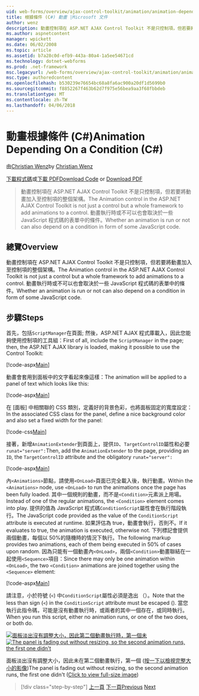 ```yaml
---
uid: web-forms/overview/ajax-control-toolkit/animation/animation-depending-on-a-condition-cs
title: 根據條件 (C#) 動畫 |Microsoft 文件
author: wenz
description: 動畫控制項在 ASP.NET AJAX Control Toolkit 不是只控制項，但若要將動畫加入至控制項的整個架構。 動畫的是否...
ms.author: aspnetcontent
manager: wpickett
ms.date: 06/02/2008
ms.topic: article
ms.assetid: b7a28c0d-efb9-443a-80a4-1a5ee54671cd
ms.technology: dotnet-webforms
ms.prod: .net-framework
msc.legacyurl: /web-forms/overview/ajax-control-toolkit/animation/animation-depending-on-a-condition-cs
msc.type: authoredcontent
ms.openlocfilehash: b530239e76654bc68a8fa6ac900a20df1d5699b0
ms.sourcegitcommit: f8852267f463b62d7f975e56bea9aa3f68fbbdeb
ms.translationtype: MT
ms.contentlocale: zh-TW
ms.lasthandoff: 04/06/2018
---
```

<a name="animation-depending-on-a-condition-c"></a><span data-ttu-id="bbb84-104">動畫根據條件 (C#)</span><span class="sxs-lookup"><span data-stu-id="bbb84-104">Animation Depending On a Condition (C#)</span></span>
====================
<span data-ttu-id="bbb84-105">由[Christian Wenz](https://github.com/wenz)</span><span class="sxs-lookup"><span data-stu-id="bbb84-105">by [Christian Wenz](https://github.com/wenz)</span></span>

<span data-ttu-id="bbb84-106">[下載程式碼](http://download.microsoft.com/download/f/9/a/f9a26acd-8df4-4484-8a18-199e4598f411/Animation4.cs.zip)或[下載 PDF](http://download.microsoft.com/download/6/7/1/6718d452-ff89-4d3f-a90e-c74ec2d636a3/animation4CS.pdf)</span><span class="sxs-lookup"><span data-stu-id="bbb84-106">[Download Code](http://download.microsoft.com/download/f/9/a/f9a26acd-8df4-4484-8a18-199e4598f411/Animation4.cs.zip) or [Download PDF](http://download.microsoft.com/download/6/7/1/6718d452-ff89-4d3f-a90e-c74ec2d636a3/animation4CS.pdf)</span></span>

> <span data-ttu-id="bbb84-107">動畫控制項在 ASP.NET AJAX Control Toolkit 不是只控制項，但若要將動畫加入至控制項的整個架構。</span><span class="sxs-lookup"><span data-stu-id="bbb84-107">The Animation control in the ASP.NET AJAX Control Toolkit is not just a control but a whole framework to add animations to a control.</span></span> <span data-ttu-id="bbb84-108">動畫執行時或不可以也會取決於一些 JavaScript 程式碼的表單中的條件。</span><span class="sxs-lookup"><span data-stu-id="bbb84-108">Whether an animation is run or not can also depend on a condition in form of some JavaScript code.</span></span>


## <a name="overview"></a><span data-ttu-id="bbb84-109">總覽</span><span class="sxs-lookup"><span data-stu-id="bbb84-109">Overview</span></span>

<span data-ttu-id="bbb84-110">動畫控制項在 ASP.NET AJAX Control Toolkit 不是只控制項，但若要將動畫加入至控制項的整個架構。</span><span class="sxs-lookup"><span data-stu-id="bbb84-110">The Animation control in the ASP.NET AJAX Control Toolkit is not just a control but a whole framework to add animations to a control.</span></span> <span data-ttu-id="bbb84-111">動畫執行時或不可以也會取決於一些 JavaScript 程式碼的表單中的條件。</span><span class="sxs-lookup"><span data-stu-id="bbb84-111">Whether an animation is run or not can also depend on a condition in form of some JavaScript code.</span></span>

## <a name="steps"></a><span data-ttu-id="bbb84-112">步驟</span><span class="sxs-lookup"><span data-stu-id="bbb84-112">Steps</span></span>

<span data-ttu-id="bbb84-113">首先，包括`ScriptManager`在頁面; 然後，ASP.NET AJAX 程式庫載入，因此您能夠使用控制項的工具組：</span><span class="sxs-lookup"><span data-stu-id="bbb84-113">First of all, include the `ScriptManager` in the page; then, the ASP.NET AJAX library is loaded, making it possible to use the Control Toolkit:</span></span>

[!code-aspx[Main](animation-depending-on-a-condition-cs/samples/sample1.aspx)]

<span data-ttu-id="bbb84-114">動畫會套用到面板中的文字看起來像這樣：</span><span class="sxs-lookup"><span data-stu-id="bbb84-114">The animation will be applied to a panel of text which looks like this:</span></span>

[!code-aspx[Main](animation-depending-on-a-condition-cs/samples/sample2.aspx)]

<span data-ttu-id="bbb84-115">在 [面板] 中相關聯的 CSS 類別，定義好的背景色彩，也將面板固定的寬度設定：</span><span class="sxs-lookup"><span data-stu-id="bbb84-115">In the associated CSS class for the panel, define a nice background color and also set a fixed width for the panel:</span></span>

[!code-css[Main](animation-depending-on-a-condition-cs/samples/sample3.css)]

<span data-ttu-id="bbb84-116">接著，新增`AnimationExtender`到頁面上，提供`ID`、`TargetControlID`屬性和必要 `runat="server":`</span><span class="sxs-lookup"><span data-stu-id="bbb84-116">Then, add the `AnimationExtender` to the page, providing an `ID`, the `TargetControlID` attribute and the obligatory `runat="server":`</span></span>

[!code-aspx[Main](animation-depending-on-a-condition-cs/samples/sample4.aspx)]

<span data-ttu-id="bbb84-117">內`<Animations>`節點，請使用`<OnLoad>`頁面已完全載入後，執行動畫。</span><span class="sxs-lookup"><span data-stu-id="bbb84-117">Within the `<Animations>` node, use `<OnLoad>` to run the animations once the page has been fully loaded.</span></span> <span data-ttu-id="bbb84-118">其中一個規則的動畫，而不是`<Condition>`元素派上用場。</span><span class="sxs-lookup"><span data-stu-id="bbb84-118">Instead of one of the regular animations, the `<Condition>` element comes into play.</span></span> <span data-ttu-id="bbb84-119">提供的值為 JavaScript 程式碼`ConditionScript`屬性會在執行階段執行。</span><span class="sxs-lookup"><span data-stu-id="bbb84-119">The JavaScript code provided as the value of the `ConditionScript` attribute is executed at runtime.</span></span> <span data-ttu-id="bbb84-120">如果評估為 true，動畫會執行，否則不。</span><span class="sxs-lookup"><span data-stu-id="bbb84-120">If it evaluates to true, the animation is executed, otherwise not.</span></span> <span data-ttu-id="bbb84-121">下列標記會提供兩個動畫，每個以 50%的隨機時的情況下執行。</span><span class="sxs-lookup"><span data-stu-id="bbb84-121">The following markup provides two animations, each of them being executed in 50% of cases upon random.</span></span> <span data-ttu-id="bbb84-122">因為只能有一個動畫內`<OnLoad>`，兩個`<Condition>`動畫聯結在一起使用`<Sequence>`項目：</span><span class="sxs-lookup"><span data-stu-id="bbb84-122">Since there may only be one animation within `<OnLoad>`, the two `<Condition>` animations are joined together using the `<Sequence>` element:</span></span>

[!code-aspx[Main](animation-depending-on-a-condition-cs/samples/sample5.aspx)]

<span data-ttu-id="bbb84-123">請注意，小於符號 (`<`) 中`ConditionScript`屬性必須是逸出 （）。</span><span class="sxs-lookup"><span data-stu-id="bbb84-123">Note that the less than sign (`<`) in the `ConditionScript` attribute must be escaped ().</span></span> <span data-ttu-id="bbb84-124">當您執行此指令碼，可能是沒有動畫執行時，或兩者的其中一個存在，或同時執行。</span><span class="sxs-lookup"><span data-stu-id="bbb84-124">When you run this script, either no animation runs, or one of the two does, or both do.</span></span>


<span data-ttu-id="bbb84-125">[![面板淡出沒有調整大小，因此第二個動畫執行時，第一個未](animation-depending-on-a-condition-cs/_static/image2.png)](animation-depending-on-a-condition-cs/_static/image1.png)</span><span class="sxs-lookup"><span data-stu-id="bbb84-125">[![The panel is fading out without resizing, so the second animation runs, the first one didn't](animation-depending-on-a-condition-cs/_static/image2.png)](animation-depending-on-a-condition-cs/_static/image1.png)</span></span>

<span data-ttu-id="bbb84-126">面板淡出沒有調整大小，因此未在第二個動畫執行，第一個 ([按一下以檢視完整大小的影像](animation-depending-on-a-condition-cs/_static/image3.png))</span><span class="sxs-lookup"><span data-stu-id="bbb84-126">The panel is fading out without resizing, so the second animation runs, the first one didn't ([Click to view full-size image](animation-depending-on-a-condition-cs/_static/image3.png))</span></span>

> [!div class="step-by-step"]
> <span data-ttu-id="bbb84-127">[上一頁](executing-several-animations-after-each-other-cs.md)
> [下一頁](picking-one-animation-out-of-a-list-cs.md)</span><span class="sxs-lookup"><span data-stu-id="bbb84-127">[Previous](executing-several-animations-after-each-other-cs.md)
[Next](picking-one-animation-out-of-a-list-cs.md)</span></span>
